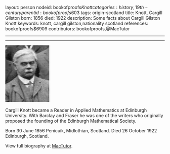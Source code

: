 layout: person
nodeid: bookofproofs$Knott
categories: history,19th-century
parentid: bookofproofs$603
tags: origin-scotland
title: Knott, Cargill Gilston
born: 1856
died: 1922
description: Some facts about Cargill Gilston Knott
keywords: knott, cargill gilston,nationality scotland
references: bookofproofs$6909
contributors: bookofproofs,@MacTutor

---


---

![Knott.jpg](https://github.com/bookofproofs/bookofproofs.github.io/blob/main/_sources/_assets/images/portraits/Knott.jpg?raw=true)

Cargill Knott became a Reader in Applied Mathematics at Edinburgh University. With Barclay and Fraser he was one of the writers who originally proposed the founding of the Edinburgh Mathematical Society.

Born 30 June 1856 Penicuik, Midlothian, Scotland. Died 26 October 1922 Edinburgh, Scotland.


View full biography at [MacTutor](https://mathshistory.st-andrews.ac.uk/Biographies/Knott/).